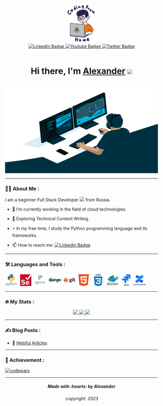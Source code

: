 <div id="header" align="center">
  <img src="./assets/coding_from_home.gif" width="100"/>
  
  <div id="badges" align="center">
    <a href="https://www.linkedin.com/in/azabolev/" target="_blank">
      <img src="https://img.shields.io/badge/LinkedIn-blue?style=for-the-badge&logo=linkedin&logoColor=white&style=flat" alt="LinkedIn Badge"/>
    </a>
    <a href="https://www.youtube.com/@IamZAS" target="_blank">
      <img src="https://img.shields.io/badge/YouTube-red?style=for-the-badge&logo=youtube&logoColor=white&style=flat" alt="Youtube Badge"/>
    </a>
    <a href="https://twitter.com" target="_blank">
      <img src="https://img.shields.io/badge/Twitter-blue?style=for-the-badge&logo=twitter&logoColor=white&style=flat" alt="Twitter Badge"/>
    </a>
  </div>

  <img src="https://komarev.com/ghpvc/?username=zas-post&style=flat&color=blue" alt=""/>
  
  <h1>
    Hi there, I'm <a href="https://zas-post.github.io/zas-post-cv-template" target="_blank">Alexander</a>
     <img src="https://github.com/blackcater/blackcater/raw/main/images/Hi.gif" height="32"/></h1>
  </h1>
  
</div>

<div align="center">
  <img src="./assets/desctop_comp.gif" width="600" height="300"/>
</div>

---

### :man_technologist: About Me :

I am a beginner Full Stack Developer <img src="https://media.giphy.com/media/WUlplcMpOCEmTGBtBW/giphy.gif" width="30"> from Russia.
- :telescope: I’m currently working in the field of cloud technologies.

- :seedling: Exploring Technical Content Writing.

- :zap: In my free time, I study the Python programming language and its frameworks.

- 📫 How to reach me:  [![Linkedin Badge](https://img.shields.io/badge/LinkedIn-blue?style=flat&logo=Linkedin&logoColor=white)](https://www.linkedin.com/in/azabolev/)
  
---

### :hammer_and_wrench: Languages and Tools :

<div>
  <img src="https://github.com/devicons/devicon/blob/master/icons/python/python-original-wordmark.svg" title="AWS" alt="Python" width="40" height="40"/>&nbsp;
  <img src="https://github.com/devicons/devicon/blob/master/icons/selenium/selenium-original.svg" title="Selenium" **alt="Selenium" width="40" height="40"/>&nbsp;
  <img src="https://github.com/devicons/devicon/blob/master/icons/pytest/pytest-original-wordmark.svg" title="Pytest" **alt="Pytest" width="40" height="40"/>&nbsp;
  <img src="https://github.com/devicons/devicon/blob/master/icons/django/django-plain-wordmark.svg"  title="Django" alt="Django" width="40" height="40"/>&nbsp;
  <img src="https://github.com/devicons/devicon/blob/master/icons/git/git-original-wordmark.svg" title="Git" **alt="Git" width="40" height="40"/>&nbsp;
  <img src="https://github.com/devicons/devicon/blob/master/icons/html5/html5-original.svg" title="HTML5" alt="HTML" width="40" height="40"/>&nbsp;
  <img src="https://github.com/devicons/devicon/blob/master/icons/css3/css3-plain-wordmark.svg"  title="CSS3" alt="CSS" width="40" height="40"/>&nbsp;
  <img src="https://github.com/devicons/devicon/blob/master/icons/docker/docker-original-wordmark.svg"  title="Docker" alt="Docker" width="40" height="40"/>
  <img src="https://github.com/devicons/devicon/blob/master/icons/jira/jira-original-wordmark.svg"  title="Jira" alt="Jira" width="40" height="40"/>
  <img src="https://github.com/devicons/devicon/blob/master/icons/confluence/confluence-original-wordmark.svg"  title="Confluence" alt="Confluence" width="40" height="40"/>
</div>

---

### 🔥 My Stats :

<div id="statictic" align="center">
  <a href="https://github.com/zas-post">
    <img height="180em" src="https://github-readme-stats-eight-theta.vercel.app/api?username=zas-post&show_icons=true&theme=vue-dark&include_all_commits=true&count_private=true"/>
    <img height="180em" src="https://github-readme-stats-eight-theta.vercel.app/api/top-langs/?username=zas-post&layout=compact&langs_count=8&theme=vue-dark"/>
    <img height="180em" src="http://github-readme-streak-stats.herokuapp.com?user=zas-post&theme=vue-dark"/>
  </a>
</div>

---

### ✍️ Blog Posts :
  - :link: [Helpful Articles](links.md)

---

### 💯 Achievement :

[![codewars](https://www.codewars.com/users/zas.codewars/badges/micro)](https://www.codewars.com/users/zas.codewars)

---


<div id="footer" align="center">
  <h5>Made with :hearts: by Alexander</h5>
  <h6>:copyright: 2023</h6>
</div>
